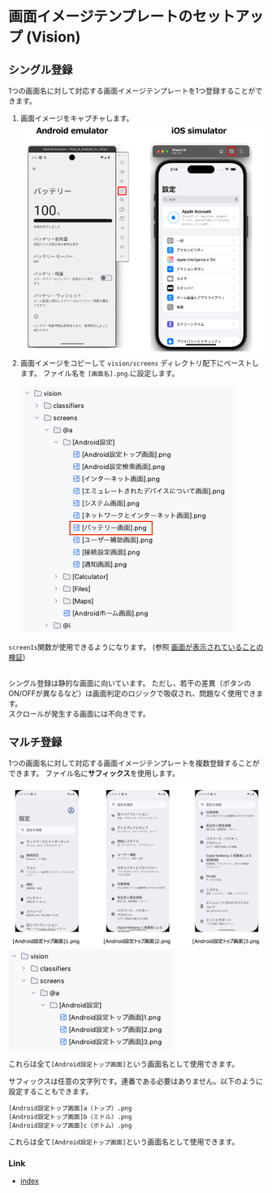 # 画面イメージテンプレートのセットアップ (Vision)

## シングル登録

1つの画面名に対して対応する画面イメージテンプレートを1つ登録することができます。

1. 画面イメージをキャプチャします。 <br>![](_images/capture_screen_ja.png)
2. 画面イメージをコピーして `vision/screens` ディレクトリ配下にペーストします。 ファイル名を
   `[画面名].png`.に設定します。<br><br>![](_images/adding_screen_image_template_ja.png) <br>

`screenIs`関数が使用できるようになります。
(参照 [画面が表示されていることの検証](../function_property/asserting_existence/screen_assertion_ja.md))

<br>
シングル登録は静的な画面に向いています。
ただし、若干の差異（ボタンのON/OFFが異なるなど）は画面判定のロジックで吸収され、問題なく使用できます。<br>
スクロールが発生する画面には不向きです。

## マルチ登録

1つの画面名に対して対応する画面イメージテンプレートを複数登録することができます。
ファイル名に**サフィックス**を使用します。

![](_images/multiple_screen_template_ja.png)
![](_images/adding_multiple_screen_image_template_ja.png)

これらは全て`[Android設定トップ画面]`という画面名として使用できます。

サフィックスは任意の文字列です。連番である必要はありません。以下のように設定することもできます。

```
[Android設定トップ画面]a（トップ）.png
[Android設定トップ画面]b（ミドル）.png
[Android設定トップ画面]c（ボトム）.png
```

これらは全て`[Android設定トップ画面]`という画面名として使用できます。

### Link

- [index](../../../index_ja.md)
